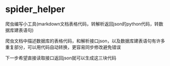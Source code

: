 # spider_helper
爬虫编写小工具(markdown文档表格代码，转解析返回json的python代码，转数据库建表语句)

爬虫文档中描述数据库的表格代码，和解析接口json，以及数据库建表语句有许多重复部分，可以用代码自动转换，更容易同步修改避免错误

下一步希望直接读取接口返回json就可以生成这三块代码

